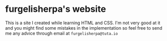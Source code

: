 # furgelisherpa's website
This is a site I created while learning HTML and CSS. I'm not very good at it
and you might find some mistakes in the implementation so feel free to send 
me any advice through email at ```furgelisherpa@tuta.io```
